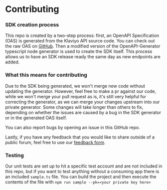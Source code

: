 # Contributing 

### SDK creation process

This repo is created by a two-step process: first, an OpenAPI Specification (OAS) is generated from the Klaviyo API source code. 
You can check out the raw OAS on [GitHub](https://github.com/klaviyo/openapi/blob/main/openapi/stable.json).
Then a modified version of the OpenAPI-Generator typescript node generator is used to create the SDK itself.
This process allows us to have an SDK release ready the same day as new endpoints are added.

### What this means for contributing

Due to the SDK being generated, we won't merge new code without updating the generator.
However, feel free to make a pr against our code, while we won't merge your pull request as is, it's still very helpful for correcting the generator, as we can merge your changes upstream into our private generator. 
Some changes will take longer than others to fix, depending on whether the issues are caused by a bug in the SDK generator or in the generated OAS itself.

You can also report bugs by opening an issue in this GitHub repo.

Lastly, if you have any feedback that you would like to share outside of a public forum, feel free to use our [feedback form](https://docs.google.com/forms/d/e/1FAIpQLSckdxPXezeY6SludpOGpJ2nNZU280tEnSwuRnEyx0XNS02zdA/viewform). 

### Testing

Our unit tests are set up to hit a specific test account and are not included in this repo,
but if you want to test anything without a consuming app there is an included `sample.ts` file.
You can build the project and then execute the contents of the file with `npm run sample --pk=<your private key here>`